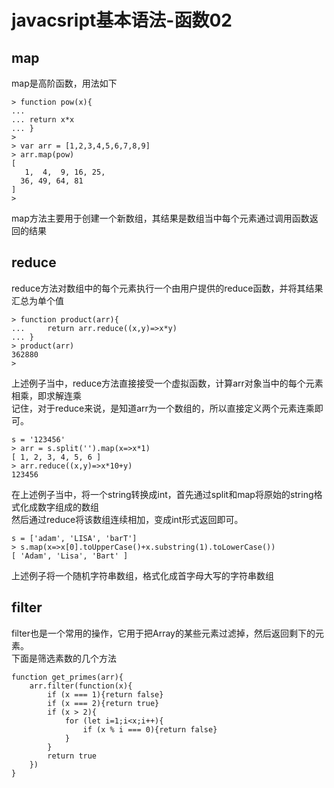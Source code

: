 # javacsript基本语法-函数02

## map

map是高阶函数，用法如下

```
> function pow(x){
... 
... return x*x
... }
> 
> var arr = [1,2,3,4,5,6,7,8,9]
> arr.map(pow)
[
   1,  4,  9, 16, 25,
  36, 49, 64, 81
]
> 
```

map方法主要用于创建一个新数组，其结果是数组当中每个元素通过调用函数返回的结果

## reduce

reduce方法对数组中的每个元素执行一个由用户提供的reduce函数，并将其结果汇总为单个值

```
> function product(arr){
...     return arr.reduce((x,y)=>x*y)
... }
> product(arr)
362880
> 
```

上述例子当中，reduce方法直接接受一个虚拟函数，计算arr对象当中的每个元素相乘，即求解连乘  
记住，对于reduce来说，是知道arr为一个数组的，所以直接定义两个元素连乘即可。

```
s = '123456'
> arr = s.split('').map(x=>x*1)
[ 1, 2, 3, 4, 5, 6 ]
> arr.reduce((x,y)=>x*10+y)
123456
```

在上述例子当中，将一个string转换成int，首先通过split和map将原始的string格式化成数字组成的数组  
然后通过reduce将该数组连续相加，变成int形式返回即可。

```
s = ['adam', 'LISA', 'barT']
> s.map(x=>x[0].toUpperCase()+x.substring(1).toLowerCase())
[ 'Adam', 'Lisa', 'Bart' ]
```

上述例子将一个随机字符串数组，格式化成首字母大写的字符串数组


## filter

filter也是一个常用的操作，它用于把Array的某些元素过滤掉，然后返回剩下的元素。  
下面是筛选素数的几个方法

```
function get_primes(arr){
    arr.filter(function(x){
        if (x === 1){return false}
        if (x === 2){return true}
        if (x > 2){
            for (let i=1;i<x;i++){
                if (x % i === 0){return false}
            }
        }
        return true
    })
}

```

